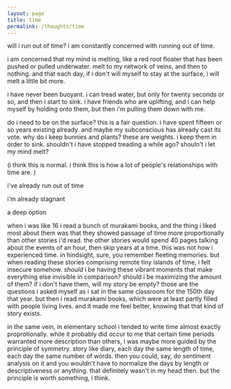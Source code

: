 ```yaml
---
layout: page
title: time
permalink: /thoughts/time
---
```


will i run out of time? i am constantly concerned with running out of time.

i am concerned that my mind is melting, like a red root floater that has been pushed or pulled underwater. melt to my network of veins, and then to nothing. and that each day, if i don't will myself to stay at the surface, i will melt a little bit more. 

i have never been buoyant. i can tread water, but only for twenty seconds or so, and then i start to sink. i have friends who are uplifting, and i can help myself by holding onto them, but then i'm pulling them down with me.

do i need to be on the surface? this is a fair question. i have spent fifteen or so years existing already. and maybe my subconscious has already cast its vote. why do i keep bunnies and plants? these are weights. i keep them in order to sink. shouldn't i have stopped treading a while ago? shouln't i let my mind melt?

(i think this is normal. i think this is how a lot of people's relationships with time are. )



i've already run out of time

i'm already stagnant

a deep option


when i was like 16 i read a bunch of murakami books, and the thing i liked most about them was that they showed passage of time more proportionally than other stories i'd read. the other stories would spend 40 pages talking about the events of an hour, then skip years at a time. this was not how i experienced time. in hindsight, sure, you remember fleeting memories. but when reading these stories comprising remote tiny islands of time, i felt insecure somehow. *should* i be having these vibrant moments that make everything else invisible in comparison? should i be maximizing the amount of them? if i don't have them, will my story be empty? those are the questions i asked myself as i sat in the same classroom for the 150th day that year. but then i read murakami books, which were at least partly filled with people living lives. and it made me feel better, knowing that that kind of story exists.

in the same vein, in elementary school i tended to write time almost exactly proprotionally. while it probably did occur to me that certain time periods warranted more description than others, i was maybe more guided by the principle of symmetry. story like diary, each day the same length of time, each day the same number of words. then you could, say, do sentiment analysis on it and you wouldn't have to normalize the days by length or descriptiveness or anything. that definitely wasn't in my head then. but the principle is worth something, i think. 

